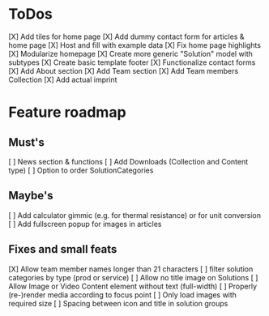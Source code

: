 # ToDos

[X] Add tiles for home page
[X] Add dummy contact form for articles & home page
[X] Host and fill with example data
[X] Fix home page highlights
[X] Modularize homepage
[X] Create more generic "Solution" model with subtypes
[X] Create basic template footer
[X] Functionalize contact forms
[X] Add About section
[X] Add Team section
[X] Add Team members Collection
[X] Add actual imprint

# Feature roadmap

## Must's

[ ] News section & functions
[ ] Add Downloads (Collection and Content type)
[ ] Option to order SolutionCategories

## Maybe's

[ ] Add calculator gimmic (e.g. for thermal resistance) or for unit conversion
[ ] Add fullscreen popup for images in articles

## Fixes and small feats

[X] Allow team member names longer than 21 characters
[ ] filter solution categories by type (prod or service)
[ ] Allow no title image on Solutions
[ ] Allow Image or Video Content element without text (full-width)
[ ] Properly (re-)render media according to focus point
[ ] Only load images with required size
[ ] Spacing between icon and title in solution groups